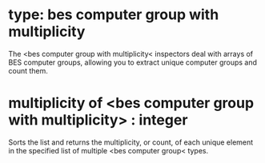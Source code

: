# type: bes computer group with multiplicity

The &lt;bes computer group with multiplicity&lt; inspectors deal with arrays of BES computer groups, allowing you to extract unique computer groups and count them.

# multiplicity of &lt;bes computer group with multiplicity&gt; : integer

Sorts the list and returns the multiplicity, or count, of each unique element in the specified list of multiple &lt;bes computer group&lt; types.
